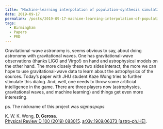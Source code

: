 ```yaml
---
title: "Machine-learning interpolation of population-synthesis simulations to interpret gravitational-wave observations: a case study"
date: 2019-09-17
permalink: /posts/2019-09-17-machine-learning-interpolation-of-population-synthesis-simulations-to-interpret-gravitational-wave-observations-a-case-study
tags:
  - Birmingham
  - Papers
  - PRD
---
```


Gravitational-wave astronomy is, seems obvious to say, about doing astronomy with gravitational waves. One has gravitational-wave observations (thanks LIGO and Virgo!) on hand and astrophysical models on the other hand. The more closely these two sides interact, the more we can hope to use gravitational-wave data to learn about the astrophysics of the sources. Today’s paper with JHU student Kaze Wong tries to further stimulate this dialog. And, well, one needs to throw some artificial intelligence in the game. There are three players now (astrophysics, gravitational waves, and machine learning) and things get even more interesting.

ps. The nickname of this project was _sigmaspops_

K. W. K. Wong, **D. Gerosa**.\
[Physical Review D 100 (2019) 083015](https://journals.aps.org/prd/abstract/10.1103/PhysRevD.100.083015). [arXiv:1909.06373 [astro-ph.HE]](https://arxiv.org/abs/1909.06373).